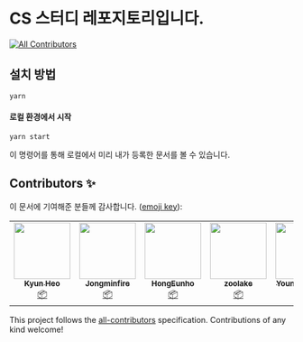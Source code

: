 # CS 스터디 레포지토리입니다.

<!-- ALL-CONTRIBUTORS-BADGE:START - Do not remove or modify this section -->
[![All Contributors](https://img.shields.io/badge/all_contributors-6-orange.svg?style=flat-square)](#contributors-)
<!-- ALL-CONTRIBUTORS-BADGE:END -->

## 설치 방법

```console
yarn
```

#### 로컬 환경에서 시작

```console
yarn start
```

이 명령어를 통해 로컬에서 미리 내가 등록한 문서를 볼 수 있습니다.

## Contributors ✨

이 문서에 기여해준 분들께 감사합니다. ([emoji key](https://allcontributors.org/docs/en/emoji-key)):

<!-- ALL-CONTRIBUTORS-LIST:START - Do not remove or modify this section -->
<!-- prettier-ignore-start -->
<!-- markdownlint-disable -->
<table>
  <tr>
    <td align="center"><a href="http://kyun2da.dev"><img src="https://avatars.githubusercontent.com/u/50328132?v=4?s=100" width="100px;" alt=""/><br /><sub><b>Kyun Heo</b></sub></a><br /><a href="#platform-Kyun2da" title="Packaging/porting to new platform">📦</a></td>
    <td align="center"><a href="http://jongminfire.dev"><img src="https://avatars.githubusercontent.com/u/51112542?v=4?s=100" width="100px;" alt=""/><br /><sub><b>Jongminfire</b></sub></a><br /><a href="#platform-Jongminfire" title="Packaging/porting to new platform">📦</a></td>
    <td align="center"><a href="http://hongcoding.tistory.com"><img src="https://avatars.githubusercontent.com/u/46186664?v=4?s=100" width="100px;" alt=""/><br /><sub><b>HongEunho</b></sub></a><br /><a href="#platform-HongEunho" title="Packaging/porting to new platform">📦</a></td>
    <td align="center"><a href="https://github.com/zoolake"><img src="https://avatars.githubusercontent.com/u/57625026?v=4?s=100" width="100px;" alt=""/><br /><sub><b>zoolake</b></sub></a><br /><a href="#platform-zoolake" title="Packaging/porting to new platform">📦</a></td>
    <td align="center"><a href="https://github.com/kouym7979"><img src="https://avatars.githubusercontent.com/u/52284829?v=4?s=100" width="100px;" alt=""/><br /><sub><b>Youngwoo Kim</b></sub></a><br /><a href="#platform-kouym7979" title="Packaging/porting to new platform">📦</a></td>
    <td align="center"><a href="https://github.com/HelloNaks"><img src="https://avatars.githubusercontent.com/u/49478141?v=4?s=100" width="100px;" alt=""/><br /><sub><b>HelloNaks</b></sub></a><br /><a href="#platform-HelloNaks" title="Packaging/porting to new platform">📦</a></td>
  </tr>
</table>

<!-- markdownlint-restore -->
<!-- prettier-ignore-end -->

<!-- ALL-CONTRIBUTORS-LIST:END -->

This project follows the [all-contributors](https://github.com/all-contributors/all-contributors) specification. Contributions of any kind welcome!
